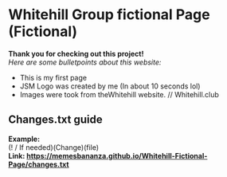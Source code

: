 # Whitehill Group fictional Page (Fictional)
**Thank you for checking out this project!** <br>
*Here are some bulletpoints about this website:*
- This is my first page
- JSM Logo was created by me (In about 10 seconds lol)
- Images were took from theWhitehill website. // Whitehill.club <br>
## Changes.txt guide
**Example:**<br>
(! / If needed)(Change)(file) <br>
**Link: https://memesbananza.github.io/Whitehill-Fictional-Page/changes.txt**